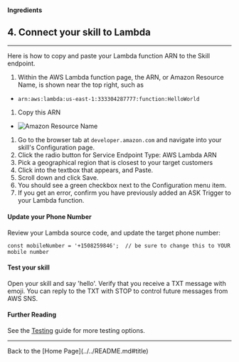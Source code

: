 #### Ingredients
## 4. Connect your skill to Lambda <a id="title"></a>
<hr />

Here is how to copy and paste your Lambda function ARN to the Skill endpoint.

1. Within the AWS Lambda function page, the ARN, or Amazon Resource Name, is shown near the top right, such as
 *  ``` arn:aws:lambda:us-east-1:333304287777:function:HelloWorld ```
1. Copy this ARN
 + ![Amazon Resource Name](https://m.media-amazon.com/images/G/01/cookbook/arn._TTH_.png)
1. Go to the browser tab at ```developer.amazon.com``` and navigate into your skill's Configuration page.
1. Click the radio button for Service Endpoint Type: AWS Lambda ARN
1. Pick a geographical region that is closest to your target customers
1. Click into the textbox that appears, and Paste.
1. Scroll down and click Save.
1. You should see a green checkbox next to the Configuration menu item.
1. If you get an error, confirm you have previously added an ASK Trigger to your Lambda function.


#### Update your Phone Number
Review your Lambda source code, and update the target phone number:

```const mobileNumber = '+1508259846';  // be sure to change this to YOUR mobile number ```


#### Test your skill

Open your skill and say 'hello'.  Verify that you receive a TXT message with emoji.  You can reply to the TXT with STOP to control future messages from AWS SNS.



#### Further Reading
See the [Testing](../../testing#title) guide for more testing options.



<hr />
Back to the [Home Page](../../README.md#title)

